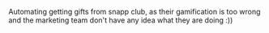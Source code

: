 Automating getting gifts from snapp club, as their gamification is too wrong and the marketing team don't have any idea what they are doing :))
